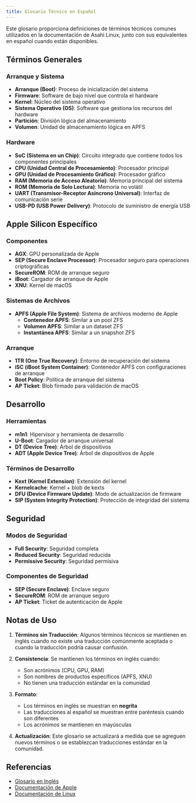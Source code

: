 ```yaml
---
title: Glosario Técnico en Español
---
```


Este glosario proporciona definiciones de términos técnicos comunes utilizados en la documentación de Asahi Linux, junto con sus equivalentes en español cuando están disponibles.

## Términos Generales

### Arranque y Sistema
- **Arranque (Boot)**: Proceso de inicialización del sistema
- **Firmware**: Software de bajo nivel que controla el hardware
- **Kernel**: Núcleo del sistema operativo
- **Sistema Operativo (OS)**: Software que gestiona los recursos del hardware
- **Partición**: División lógica del almacenamiento
- **Volumen**: Unidad de almacenamiento lógica en APFS

### Hardware
- **SoC (Sistema en un Chip)**: Circuito integrado que contiene todos los componentes principales
- **CPU (Unidad Central de Procesamiento)**: Procesador principal
- **GPU (Unidad de Procesamiento Gráfico)**: Procesador gráfico
- **RAM (Memoria de Acceso Aleatorio)**: Memoria principal del sistema
- **ROM (Memoria de Solo Lectura)**: Memoria no volátil
- **UART (Transmisor-Receptor Asíncrono Universal)**: Interfaz de comunicación serie
- **USB-PD (USB Power Delivery)**: Protocolo de suministro de energía USB

## Apple Silicon Específico

### Componentes
- **AGX**: GPU personalizada de Apple
- **SEP (Secure Enclave Processor)**: Procesador seguro para operaciones criptográficas
- **SecureROM**: ROM de arranque seguro
- **iBoot**: Cargador de arranque de Apple
- **XNU**: Kernel de macOS

### Sistemas de Archivos
- **APFS (Apple File System)**: Sistema de archivos moderno de Apple
  - **Contenedor APFS**: Similar a un pool ZFS
  - **Volumen APFS**: Similar a un dataset ZFS
  - **Instantánea APFS**: Similar a un snapshot ZFS

### Arranque
- **1TR (One True Recovery)**: Entorno de recuperación del sistema
- **iSC (iBoot System Container)**: Contenedor APFS con configuraciones de arranque
- **Boot Policy**: Política de arranque del sistema
- **AP Ticket**: Blob firmado para validación de macOS

## Desarrollo

### Herramientas
- **m1n1**: Hipervisor y herramienta de desarrollo
- **U-Boot**: Cargador de arranque universal
- **DT (Device Tree)**: Árbol de dispositivos
- **ADT (Apple Device Tree)**: Árbol de dispositivos de Apple

### Términos de Desarrollo
- **Kext (Kernel Extension)**: Extensión del kernel
- **Kernelcache**: Kernel + blob de kexts
- **DFU (Device Firmware Update)**: Modo de actualización de firmware
- **SIP (System Integrity Protection)**: Protección de integridad del sistema

## Seguridad

### Modos de Seguridad
- **Full Security**: Seguridad completa
- **Reduced Security**: Seguridad reducida
- **Permissive Security**: Seguridad permisiva

### Componentes de Seguridad
- **SEP (Secure Enclave)**: Enclave seguro
- **SecureROM**: ROM de arranque seguro
- **AP Ticket**: Ticket de autenticación de Apple

## Notas de Uso

1. **Términos sin Traducción**: Algunos términos técnicos se mantienen en inglés cuando no existe una traducción comúnmente aceptada o cuando la traducción podría causar confusión.

2. **Consistencia**: Se mantienen los términos en inglés cuando:
   - Son acrónimos (CPU, GPU, RAM)
   - Son nombres de productos específicos (APFS, XNU)
   - No tienen una traducción estándar en la comunidad

3. **Formato**: 
   - Los términos en inglés se muestran en **negrita**
   - Las traducciones al español se muestran entre paréntesis cuando son diferentes
   - Los acrónimos se mantienen en mayúsculas

4. **Actualización**: Este glosario se actualizará a medida que se agreguen nuevos términos o se establezcan traducciones estándar en la comunidad.

## Referencias

- [Glosario en Inglés](../project/glossary.md)
- [Documentación de Apple](https://developer.apple.com)
- [Documentación de Linux](https://www.kernel.org/doc/html/latest/) 